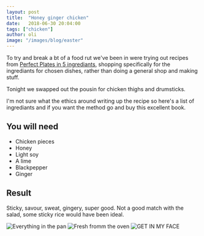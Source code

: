 ```yaml
---
layout: post
title:  "Honey ginger chicken"
date:   2018-06-30 20:04:00
tags: ["chicken"] 
author: oli
image: "/images/blog/easter"
---
```


To try and break a bt of a food rut we've been in were trying out recipes from [Perfect Plates in 5 ingrediants](https://amzn.to/2KxnhJ6), shopping specifically for the ingrediants for chosen dishes, rather than doing a general shop and making stuff.

Tonight we swapped out the pousin for chicken thighs and drumsticks.

I'm not sure what the ethics around writing up the recipe so here's a list of ingrediants and if you want the method go and buy this excellent book.


## You will need

* Chicken pieces
* Honey
* Light soy
* A lime
* Blackpepper
* Ginger

## Result

Sticky, savour, sweat, gingery, super good.  Not a good match with the salad, some sticky rice would have been ideal.

![Everything in the pan](/images/blog/ginger-honey-chicken/ginger-honey-chicken-01.jpg)
![Fresh fromm the oven](/images/blog/ginger-honey-chicken/ginger-honey-chicken-02.jpg)
![GET IN MY FACE](/images/blog/ginger-honey-chicken/ginger-honey-chicken-03.jpg)
